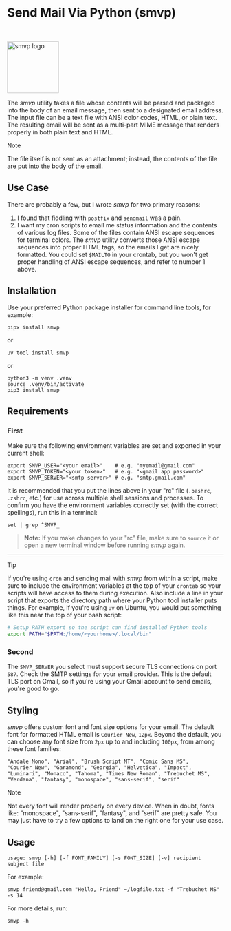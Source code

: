 # Send Mail Via Python (smvp)

<br>

<img src="https://lh3.googleusercontent.com/d/1PpjTCw4T1HpHU_TacQSjZptzw67WqwIz"
alt="smvp logo" width="120"/>

The _smvp_ utility takes a file whose contents will be parsed and
packaged into the body of an email message, then sent to a designated
email address. The input file can be a text file with ANSI color codes,
HTML, or plain text. The resulting email will be sent as a multi-part
MIME message that renders properly in both plain text and HTML.

> [!Note]
> The file itself is not sent as an attachment; instead, the contents of
> the file are put into the body of the email.

## Use Case

There are probably a few, but I wrote _smvp_ for two primary reasons:

1. I found that fiddling with `postfix` and `sendmail` was a pain.
2. I want my cron scripts to email me status information and the
contents of various log files. Some of the files contain ANSI escape
sequences for terminal colors. The _smvp_ utility converts those ANSI
escape sequences into proper HTML tags, so the emails I get are nicely
formatted. You could set `$MAILTO` in your crontab, but you won't get
proper handling of ANSI escape sequences, and refer to number 1 above.

## Installation

Use your preferred Python package installer for command line tools, for
example:

```text
pipx install smvp
```

or

```text
uv tool install smvp
```

or

```text
python3 -m venv .venv
source .venv/bin/activate
pip3 install smvp
```

## Requirements

### First

Make sure the following environment variables are set and exported in
your current shell:

```text
export SMVP_USER="<your email>"    # e.g. "myemail@gmail.com"
export SMVP_TOKEN="<your token>"   # e.g. "<gmail app password>"
export SMVP_SERVER="<smtp server>" # e.g. "smtp.gmail.com"
```

It is recommended that you put the lines above in your "rc" file
(`.bashrc`, `.zshrc`, etc.) for use across multiple shell sessions and
processes. To confirm you have the environment variables correctly set
(with the correct spellings), run this in a terminal:

```text
set | grep ^SMVP_
```

> **Note:** If you make changes to your "rc" file, make sure to `source`
> it or open a new terminal window before running _smvp_ again.

---

> [!Tip]
> If you're using `cron` and sending mail with _smvp_ from within a
> script, make sure to include the environment variables at the top of
> your `crontab` so your scripts will have access to them during
> execution. Also include a line in your script that exports the
> directory path where your Python tool installer puts things. For
> example, if you're using `uv` on Ubuntu, you would put something like
> this near the top of your bash script:

```bash
# Setup PATH export so the script can find installed Python tools
export PATH="$PATH:/home/<yourhome>/.local/bin"
```

### Second

The `SMVP_SERVER` you select must support secure TLS connections on
port `587`. Check the SMTP settings for your email provider. This is the
default TLS port on Gmail, so if you're using your Gmail account to send
emails, you're good to go.

## Styling

_smvp_ offers custom font and font size options for your email. The
default font for formatted HTML email is `Courier New`, `12px`. Beyond
the default, you can choose any font size from `2px` up to and including
`100px`, from among these font families:

```text
"Andale Mono", "Arial", "Brush Script MT", "Comic Sans MS",
"Courier New", "Garamond", "Georgia", "Helvetica", "Impact",
"Luminari", "Monaco", "Tahoma", "Times New Roman", "Trebuchet MS",
"Verdana", "fantasy", "monospace", "sans-serif", "serif"
```

> [!Note]
> Not every font will render properly on every device. When in doubt,
> fonts like: "monospace", "sans-serif", "fantasy", and "serif" are
> pretty safe. You may just have to try a few options to land on the
> right one for your use case.

## Usage

```text
usage: smvp [-h] [-f FONT_FAMILY] [-s FONT_SIZE] [-v] recipient subject file
```

For example:

```text
smvp friend@gmail.com "Hello, Friend" ~/logfile.txt -f "Trebuchet MS" -s 14
```

For more details, run:

```text
smvp -h
```
